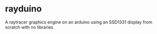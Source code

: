 # rayduino
A raytracer graphics engine on an arduino using an SSD1331 display from scratch with no libraries

